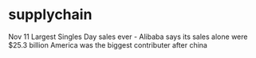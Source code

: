 # supplychain
Nov 11 Largest Singles Day sales ever - Alibaba says its sales alone were $25.3 billion
America was the biggest contributer after china

